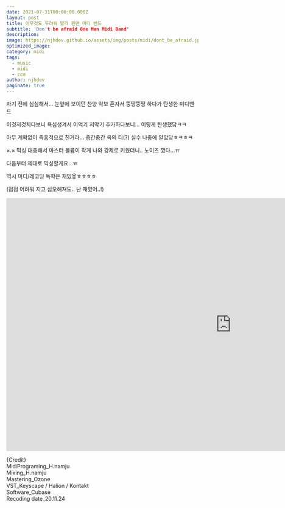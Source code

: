 ```yaml
---
date: 2021-07-31T00:00:00.000Z
layout: post
title: 아무것도 두려워 말라 원맨 미디 밴드
subtitle: 'Don't be afraid One Man Midi Band'
description: 
image: https://njhdev.github.io/assets/img/posts/midi/dont_be_afraid.jpg
optimized_image: 
category: midi
tags:
  - music
  - midi
  - ccm
author: njhdev
paginate: true
---
```


자기 전에 심심해서... 눈앞에 보이던 찬양 악보 혼자서 뚱땅뚱땅 하다가 탄생한 미디밴드

이것저것치다보니 욕심생겨서 이억기 저악기 추가하다보니... 이렇게 탄생했닼ㅋㅋ

아무 계확없이 즉흥적으로 친거라... 중간중간 옥의 티(?) 실수 나중에 알았닼ㅎㅋㅎㅋ

×.× 믹싱 대충해서 마스터 볼륨이 작게 나와 강제로 키웠더니.. 노이즈 꼈다...ㅠ

다음부터 제대로 믹싱할게요...ㅠ

역시 미디/레코딩 독학은 재밌옿ㅎㅎㅎㅎ

(점점 어려워 지고 심오해져도.. 난 재밌어..!)


<iframe width="1180" height="664" src="https://www.youtube.com/embed/Bw237mgHCRE" title="YouTube video player" frameborder="0" allow="accelerometer; autoplay; clipboard-write; encrypted-media; gyroscope; picture-in-picture" allowfullscreen></iframe>


{Credit}
<br/>MidiPrograming_H.namju
<br/>Mixing_H.namju
<br/>Mastering_Ozone
<br/>VST_Keyscape / Halion / Kontakt
<br/>Software_Cubase
<br/>Recoding date_20.11.24
